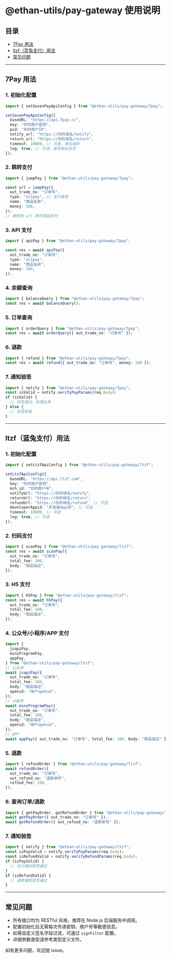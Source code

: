 # @ethan-utils/pay-gateway 使用说明

## 目录

- [7Pay 用法](#7pay-用法)
- [ltzf（蓝兔支付）用法](#ltzf蓝兔支付用法)
- [常见问题](#常见问题)

---

## 7Pay 用法

### 1. 初始化配置

```ts
import { setSevenPayApiConfig } from "@ethan-utils/pay-gateway/7pay";

setSevenPayApiConfig({
  baseURL: "https://api.7pay.cc",
  key: "你的商户密钥",
  pid: "你的商户ID",
  notify_url: "https://你的域名/notify",
  return_url: "https://你的域名/return",
  timeout: 10000, // 可选，单位毫秒
  log: true, // 可选，是否输出日志
});
```

### 2. 跳转支付

```ts
import { jumpPay } from "@ethan-utils/pay-gateway/7pay";

const url = jumpPay({
  out_trade_no: "订单号",
  type: "alipay", // 支付类型
  name: "商品名称",
  money: 100,
});
// 跳转到 url 即可发起支付
```

### 3. API 支付

```ts
import { apiPay } from "@ethan-utils/pay-gateway/7pay";

const res = await apiPay({
  out_trade_no: "订单号",
  type: "alipay",
  name: "商品名称",
  money: 100,
});
```

### 4. 余额查询

```ts
import { balanceQuery } from "@ethan-utils/pay-gateway/7pay";
const res = await balanceQuery();
```

### 5. 订单查询

```ts
import { orderQuery } from "@ethan-utils/pay-gateway/7pay";
const res = await orderQuery({ out_trade_no: "订单号" });
```

### 6. 退款

```ts
import { refund } from "@ethan-utils/pay-gateway/7pay";
const res = await refund({ out_trade_no: "订单号", money: 100 });
```

### 7. 通知验签

```ts
import { notify } from "@ethan-utils/pay-gateway/7pay";
const isValid = notify.verifyPayParams(req.body);
if (isValid) {
  // 验签通过，处理业务
} else {
  // 验签失败
}
```

---

## ltzf（蓝兔支付）用法

### 1. 初始化配置

```ts
import { setLtzfApiConfig } from "@ethan-utils/pay-gateway/ltzf";

setLtzfApiConfig({
  baseURL: "https://api.ltzf.com",
  key: "你的商户密钥",
  mch_id: "你的商户号",
  notifyUrl: "https://你的域名/notify",
  returnUrl: "https://你的域名/return",
  refundUrl: "https://你的域名/refund", // 可选
  developerAppid: "开发者AppID", // 可选
  timeout: 10000, // 可选
  log: true, // 可选
});
```

### 2. 扫码支付

```ts
import { scanPay } from "@ethan-utils/pay-gateway/ltzf";
const res = await scanPay({
  out_trade_no: "订单号",
  total_fee: 100,
  body: "商品描述",
});
```

### 3. H5 支付

```ts
import { h5Pay } from "@ethan-utils/pay-gateway/ltzf";
const res = await h5Pay({
  out_trade_no: "订单号",
  total_fee: 100,
  body: "商品描述",
});
```

### 4. 公众号/小程序/APP 支付

```ts
import {
  jsapiPay,
  miniProgramPay,
  appPay,
} from "@ethan-utils/pay-gateway/ltzf";
// 公众号
await jsapiPay({
  out_trade_no: "订单号",
  total_fee: 100,
  body: "商品描述",
  openid: "用户openid",
});
// 小程序
await miniProgramPay({
  out_trade_no: "订单号",
  total_fee: 100,
  body: "商品描述",
  openid: "用户openid",
});
// APP
await appPay({ out_trade_no: "订单号", total_fee: 100, body: "商品描述" });
```

### 5. 退款

```ts
import { refundOrder } from "@ethan-utils/pay-gateway/ltzf";
await refundOrder({
  out_trade_no: "订单号",
  out_refund_no: "退款单号",
  refund_fee: 100,
});
```

### 6. 查询订单/退款

```ts
import { getPayOrder, getRefundOrder } from "@ethan-utils/pay-gateway/ltzf";
await getPayOrder({ out_trade_no: "订单号" });
await getRefundOrder({ out_refund_no: "退款单号" });
```

### 7. 通知验签

```ts
import { notify } from "@ethan-utils/pay-gateway/ltzf";
const isPayValid = notify.verifyPayParams(req.body);
const isRefundValid = notify.verifyRefundParams(req.body);
if (isPayValid) {
  // 支付通知验签通过
}
if (isRefundValid) {
  // 退款通知验签通过
}
```

---

## 常见问题

- 所有接口均为 RESTful 风格，推荐在 Node.js 后端服务中调用。
- 配置初始化后无需每次传递密钥、商户号等敏感信息。
- 如需自定义签名字段过滤，可通过 `signFilter` 配置。
- 详细参数类型请参考类型定义文件。

如有更多问题，欢迎提 issue。
